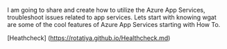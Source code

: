 I am going to share and create how to utilize the Azure App Services, troubleshoot issues related to app services. Lets start with knowing wgat are some of the cool features of Azure App Services starting with How To.

[Heathcheck] (https://rotatiya.github.io/Healthcheck.md)
